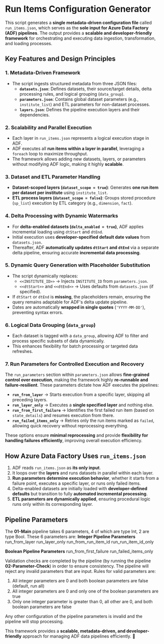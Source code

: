 # Run Items Configuration Generator

This script generates a **single metadata-driven configuration file** called `run_items.json`, which serves as the **sole input for Azure Data Factory (ADF) pipelines**. The output provides a **scalable and developer-friendly framework** for orchestrating and executing data ingestion, transformation, and loading processes.

## Key Features and Design Principles

### 1. Metadata-Driven Framework

- The script ingests structured metadata from three JSON files:
  - **`datasets.json`**: Defines datasets, their source/target details, delta processing rules, and logical grouping (`data_group`).
  - **`parameters.json`**: Contains global dataset parameters (e.g., `institute_list`) and ETL parameters for non-dataset processes.
  - **`layers.json`**: Defines the pipeline execution layers and their dependencies.

### 2. Scalability and Parallel Execution

- Each layer in `run_items.json` represents a logical execution stage in ADF.
- ADF executes all **run items within a layer in parallel**, leveraging a `foreach` loop to maximize throughput.
- The framework allows adding new datasets, layers, or parameters without modifying ADF logic, making it highly **scalable**.

### 3. Dataset and ETL Parameter Handling

- **Dataset-scoped layers (`dataset_scope = true`)**: Generates **one run item per dataset per institute** using `institute_list`.
- **ETL process layers (`dataset_scope = false`)**: Groups stored procedure (`sp_list`) execution by ETL category (e.g., `dimension`, `fact`).

### 4. Delta Processing with Dynamic Watermarks

- For **delta-enabled datasets (`delta_enabled = true`)**, ADF applies incremental loading using `dtStart` and `dtEnd`.
- Initial execution uses **developer-specified default date values** from `datasets.json`.
- Thereafter, ADF **automatically updates `dtStart` and `dtEnd`** via a separate delta pipeline, ensuring accurate **incremental data processing**.

### 5. Dynamic Query Generation with Placeholder Substitution

- The script dynamically replaces:
  - `<<INSTITUTE_ID>>` → Injects `INSTITUTE_ID` from `parameters.json`.
  - `<<dtStart>>` and `<<dtEnd>>` → Uses defaults from `datasets.json` (if specified).
- If `dtStart` or `dtEnd` is **missing**, the placeholders remain, ensuring the query remains adaptable for ADF's delta update pipeline.
- Dates are automatically **wrapped in single quotes** (`'YYYY-MM-DD'`), preventing syntax errors.

### 6. Logical Data Grouping (`data_group`)

- Each dataset is tagged with a `data_group`, allowing ADF to filter and process specific subsets of data dynamically.
- This enhances flexibility for batch processing or targeted data refreshes.

### 7. Run Parameters for Controlled Execution and Recovery

The `run_parameters` section within `parameters.json` allows **fine-grained control over execution**, making the framework highly **re-runnable and failure-resilient**. These parameters dictate how ADF executes the pipelines:

- **`run_from_layer`** → Starts execution from a specific layer, skipping all preceding layers.
- **`run_layer_only`** → Executes a **single specified layer** and nothing else.
- **`run_from_first_failure`** → Identifies the first failed run item (based on `state_details`) and resumes execution from there.
- **`run_failed_items_only`** → Retries only the run items marked as `failed`, allowing quick recovery without reprocessing everything.

These options ensure **minimal reprocessing** and provide **flexibility for handling failures efficiently**, improving overall execution efficiency.

## How Azure Data Factory Uses `run_items.json`

1. ADF reads `run_items.json` as **its only input**.
2. It loops over the **layers** and runs datasets in parallel within each layer.
3. **Run parameters determine execution behavior**, whether it starts from a failure point, executes a specific layer, or runs only failed items.
4. Delta-enabled datasets are initially loaded with **developer-defined defaults** but transition to fully **automated incremental processing**.
5. **ETL parameters are dynamically applied**, ensuring procedural logic runs only within its corresponding layer.

## Pipeline Parameters

The **01-Main** pipeline takes 6 parameters, 4 of which are type Int, 2 are type Bool.
These 6 parameters are:
**Integer Pipeline Parameters**
run_from_layer
run_layer_only
run_from_run_item_id
run_run_item_id_only

**Boolean Pipeline Parameters**
run_from_first_failure
run_failed_items_only

Validation checks are completed by the pipeline (by running the pipeline **02-Parameter-Check**) in order to ensure consistency.
The pipeline will reject any invalid parameters that are input. Rules for valid parameters are:

1. All integer parameters are 0 and both boolean parameters are false (default, run all)
2. All integer parameters are 0 and only one of the boolean parameters are true
3. Only one integer parameter is greater than 0, all other are 0, and both boolean parameters are false

Any other configuration of the pipeline parameters is invalid and the pipeline will stop processing.

This framework provides a **scalable, metadata-driven, and developer-friendly** approach for managing ADF data pipelines efficiently. 🚀
